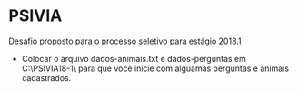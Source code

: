 # PSIVIA
Desafio proposto para o processo seletivo para estágio 2018.1

* Colocar o arquivo dados-animais.txt e dados-perguntas em C:\PSIVIA18-1\ para que você inicie com alguamas perguntas e animais cadastrados.
